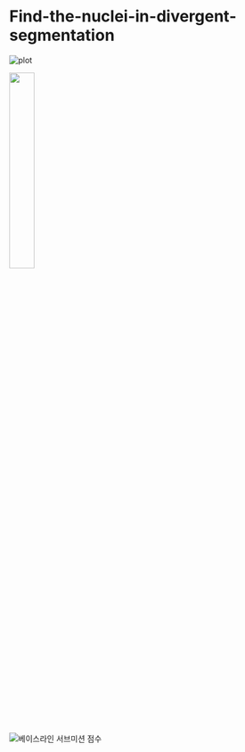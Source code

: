 # Find-the-nuclei-in-divergent-segmentation


![plot](https://user-images.githubusercontent.com/62852426/231238002-aeadbeef-ac1a-4847-81e3-8ad77c1f530c.png)



<img width='30%' src='https://user-images.githubusercontent.com/62852426/231241364-d3e2ef74-fe0e-4566-956f-a5dabddcbfbc.png'/>


![베이스라인 서브미션 점수](https://user-images.githubusercontent.com/62852426/231237309-e2147961-44cb-4bfe-98f0-7253505255ff.JPG)
